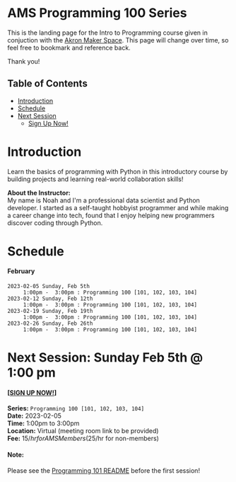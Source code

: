 # AMS Programming 100 Series
This is the landing page for the Intro to Programming course given in conjuction with the [Akron Maker Space](https://akronmakerspace.org/). This page will change over time, so feel free to bookmark and reference back.

Thank you!

## Table of Contents
- [Introduction](#Introduction)
- [Schedule](#Schedule)
- [Next Session](#next-session-sunday-feb-5th--100-pm)
    - [Sign Up Now!](https://docs.google.com/forms/d/e/1FAIpQLSeQFrRjjD6vaugK-CW13LAds3elkYa8ziQscWZOTx7sEfEf0A/viewform?usp=sf_link)

# Introduction
Learn the basics of programming with Python in this introductory course by building projects and learning real-world collaboration skills!

**About the Instructor:**  
My name is Noah and I'm a professional data scientist and Python developer. I started as a self-taught hobbyist programmer and while making a career change into tech, found that I enjoy helping new programmers discover coding through Python.

# Schedule

#### February
```
2023-02-05 Sunday, Feb 5th
     1:00pm -  3:00pm : Programming 100 [101, 102, 103, 104]
2023-02-12 Sunday, Feb 12th
     1:00pm -  3:00pm : Programming 100 [101, 102, 103, 104]
2023-02-19 Sunday, Feb 19th
     1:00pm -  3:00pm : Programming 100 [101, 102, 103, 104]
2023-02-26 Sunday, Feb 26th
     1:00pm -  3:00pm : Programming 100 [101, 102, 103, 104]
```

# Next Session: Sunday Feb 5th @ 1:00 pm

#### [[SIGN UP NOW!](https://docs.google.com/forms/d/e/1FAIpQLSeQFrRjjD6vaugK-CW13LAds3elkYa8ziQscWZOTx7sEfEf0A/viewform?usp=sf_link)]

**Series:** `Programming 100 [101, 102, 103, 104]`  
**Date:** 2023-02-05  
**Time:** 1:00pm to 3:00pm  
**Location:** Virtual (meeting room link to be provided)  
**Fee:** $15/hr for AMS Members ($25/hr for non-members)

#### **Note:**
Please see the [Programming 101 README](101/README.md) before the first session!
